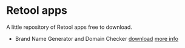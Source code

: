 # Retool apps



A little repository of Retool apps free to download.

- Brand Name Generator and Domain Checker [download](Brand-Name-Generator-and-Domain-Checker) [more info](https://eloquentops.com/)